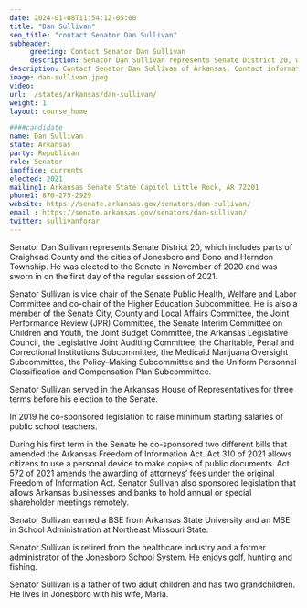 ```yaml
---
date: 2024-01-08T11:54:12-05:00
title: "Dan Sullivan"
seo_title: "contact Senator Dan Sullivan"
subheader:
     greeting: Contact Senator Dan Sullivan
     description: Senator Dan Sullivan represents Senate District 20, which includes parts of Craighead County and the cities of Jonesboro and Bono and Herndon Township. He was elected to the Senate in November of 2020 and was sworn in on the first day of the regular session of 2021.
description: Contact Senator Dan Sullivan of Arkansas. Contact information for Dan Sullivan includes email address, phone number, and mailing address.
image: dan-sullivan.jpeg
video:
url:  /states/arkansas/dan-sullivan/
weight: 1
layout: course_home

####candidate
name: Dan Sullivan
state: Arkansas
party: Republican
role: Senator
inoffice: currents
elected: 2021
mailing1: Arkansas Senate State Capitol Little Rock, AR 72201
phone1: 870-275-2929
website: https://senate.arkansas.gov/senators/dan-sullivan/
email : https://senate.arkansas.gov/senators/dan-sullivan/
twitter: sullivanforar
---
```


Senator Dan Sullivan represents Senate District 20, which includes parts of Craighead County and the cities of Jonesboro and Bono and Herndon Township. He was elected to the Senate in November of 2020 and was sworn in on the first day of the regular session of 2021.

Senator Sullivan is vice chair of the Senate Public Health, Welfare and Labor Committee and co-chair of the Higher Education Subcommittee.  He is also a member of the Senate City, County and Local Affairs Committee, the Joint Performance Review (JPR) Committee, the Senate Interim Committee on Children and Youth, the Joint Budget Committee, the Arkansas Legislative Council, the Legislative Joint Auditing Committee, the Charitable, Penal and Correctional Institutions Subcommittee, the Medicaid Marijuana Oversight Subcommittee, the Policy-Making Subcommittee and the Uniform Personnel Classification and Compensation Plan Subcommittee.

Senator Sullivan served in the Arkansas House of Representatives for three terms before his election to the Senate.

In 2019 he co-sponsored legislation to raise minimum starting salaries of public school teachers.

During his first term in the Senate he co-sponsored two different bills that amended the Arkansas Freedom of Information Act.  Act 310 of 2021 allows citizens to use a personal device to make copies of public documents.  Act 572 of 2021 amends the awarding of attorneys’ fees under the original Freedom of Information Act.  Senator Sullivan also sponsored legislation that allows Arkansas businesses and banks to hold annual or special shareholder meetings remotely.

Senator Sullivan earned a BSE from Arkansas State University and an MSE in School Administration at Northeast Missouri State.

Senator Sullivan is retired from the healthcare industry and a former administrator of the Jonesboro School System.  He enjoys golf, hunting and fishing.

Senator Sullivan is a father of two adult children and has two grandchildren.  He lives in Jonesboro with his wife, Maria.
